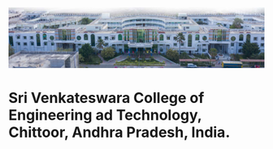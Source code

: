 ![SVCET](./svcet.jpeg "Sri Venkateswara College of Engineering and Technology")
# Sri Venkateswara College of Engineering ad Technology, Chittoor, Andhra Pradesh, India.
